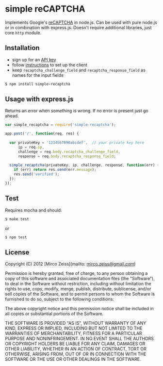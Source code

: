 # simple reCAPTCHA

Implements Google's [reCAPTCHA](https://developers.google.com/recaptcha/) in node.js. Can be used with pure node.js or in combination with express.js. Doesn't require additional libraries, just core `http` module.

## Installation

- sign up for an [API key](https://www.google.com/recaptcha/admin/create)
- follow [instructions](https://developers.google.com/recaptcha/docs/display#Standard) to set up the client
- keep `recaptcha_challenge_field` and `recaptcha_response_field` as names for the input fields

```bash
$ npm install simple-recaptcha
```

## Usage with express.js

Returns an error when something is wrong. If no error is present just go ahead.

```js
var simple_recaptcha = require('simple-recaptcha');

app.post('/', function(req, res) {
  
  var privateKey = '1234567890abcdef',  // your private key here
      ip = req.ip,
      challenge = req.body.recaptcha_challenge_field,
      response = req.body.recaptcha_response_field;
      
  simple_recaptcha(privateKey, ip, challenge, response, function(err) {
    if (err) return res.send(err.message);
    res.send('verified');
  });
});
```

## Test

Requires mocha and should.

```bash
$ make test
```

or

```bash
$ npm test
```

## License

Copyright (C) 2012 [Mirco Zeiss](mailto: mirco.zeiss@gmail.com)

Permission is hereby granted, free of charge, to any person obtaining a copy of this software and associated documentation files (the "Software"), to deal in the Software without restriction, including without limitation the rights to use, copy, modify, merge, publish, distribute, sublicense, and/or sell copies of the Software, and to permit persons to whom the Software is furnished to do so, subject to the following conditions:

The above copyright notice and this permission notice shall be included in all copies or substantial portions of the Software.

THE SOFTWARE IS PROVIDED "AS IS", WITHOUT WARRANTY OF ANY KIND, EXPRESS OR IMPLIED, INCLUDING BUT NOT LIMITED TO THE WARRANTIES OF MERCHANTABILITY, FITNESS FOR A PARTICULAR PURPOSE AND NONINFRINGEMENT. IN NO EVENT SHALL THE AUTHORS OR COPYRIGHT HOLDERS BE LIABLE FOR ANY CLAIM, DAMAGES OR OTHER LIABILITY, WHETHER IN AN ACTION OF CONTRACT, TORT OR OTHERWISE, ARISING FROM, OUT OF OR IN CONNECTION WITH THE SOFTWARE OR THE USE OR OTHER DEALINGS IN THE SOFTWARE.